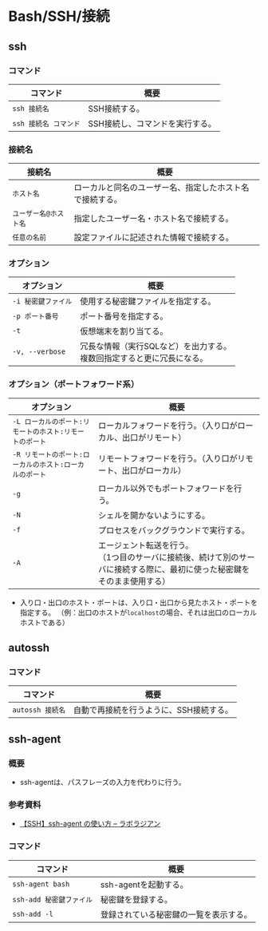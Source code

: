 # Bash/SSH/接続

## ssh

### コマンド

| コマンド              | 概要                            |
| --------------------- | ------------------------------- |
| `ssh 接続名`          | SSH接続する。                   |
| `ssh 接続名 コマンド` | SSH接続し、コマンドを実行する。 |

### 接続名

| 接続名                | 概要                                                     |
| --------------------- | -------------------------------------------------------- |
| `ホスト名`            | ローカルと同名のユーザー名、指定したホスト名で接続する。 |
| `ユーザー名@ホスト名` | 指定したユーザー名・ホスト名で接続する。                 |
| `任意の名前`          | 設定ファイルに記述された情報で接続する。                 |

### オプション

| オプション          | 概要                                                         |
| ------------------- | ------------------------------------------------------------ |
| `-i 秘密鍵ファイル` | 使用する秘密鍵ファイルを指定する。                           |
| `-p ポート番号`     | ポート番号を指定する。                                       |
| `-t`                | 仮想端末を割り当てる。                                       |
| `-v, --verbose`     | 冗長な情報（実行SQLなど）を出力する。<br />複数回指定すると更に冗長になる。 |

### オプション（ポートフォワード系）

| オプション                                              | 概要                                                         |
| ------------------------------------------------------- | ------------------------------------------------------------ |
| `-L ローカルのポート:リモートのホスト:リモートのポート` | ローカルフォワードを行う。（入り口がローカル、出口がリモート） |
| `-R リモートのポート:ローカルのホスト:ローカルのポート` | リモートフォワードを行う。（入り口がリモート、出口がローカル） |
| `-g`                                                    | ローカル以外でもポートフォワードを行う。                     |
| `-N`                                                    | シェルを開かないようにする。                                 |
| `-f`                                                    | プロセスをバックグラウンドで実行する。                       |
| `-A`                                                    | エージェント転送を行う。<br/>（1つ目のサーバに接続後、続けて別のサーバに接続する際に、最初に使った秘密鍵をそのまま使用する） |

- 入り口・出口のホスト・ポートは、入り口・出口から見たホスト・ポートを指定する。
  （例：出口のホストが`localhost`の場合、それは出口のローカルホストである）

## autossh

### コマンド

| コマンド         | 概要                                    |
| ---------------- | --------------------------------------- |
| `autossh 接続名` | 自動で再接続を行うように、SSH接続する。 |

## ssh-agent

### 概要

- ssh-agentは、パスフレーズの入力を代わりに行う。

### 参考資料

- [【SSH】ssh-agent の使い方 – ラボラジアン](https://laboradian.com/how-to-use-ssh-agent/)

### コマンド

| コマンド                 | 概要                                   |
| ------------------------ | -------------------------------------- |
| `ssh-agent bash`         | ssh-agentを起動する。                  |
| `ssh-add 秘密鍵ファイル` | 秘密鍵を登録する。                     |
| `ssh-add -l`             | 登録されている秘密鍵の一覧を表示する。 |
